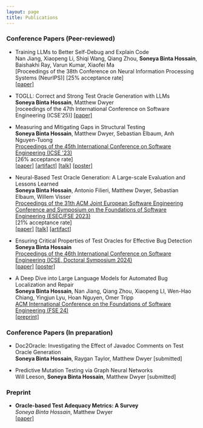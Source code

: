 ```yaml
---
layout: page
title: Publications
---
```



### Conference Papers (Peer-reviewed)


* Training LLMs to Better Self-Debug and Explain Code <br />
  Nan Jiang, Xiaopeng Li, Shiqi Wang, Qiang Zhou, **Soneya Binta Hossain**, Baishakhi Ray, Varun Kumar, Xiaofei Ma <br />
  [Proceedings of the 38th Conference on Neural Information Processing Systems (NeurIPS)]
  [25% acceptance rate]<br />
  [\[paper\]](https://arxiv.org/pdf/2405.18649)


* TOGLL: Correct and Strong Test Oracle Generation with LLMs <br />
  **Soneya Binta Hossain**, Matthew Dwyer <br />
  [roceedings of the 47th International Conference on Software Engineering (ICSE’25)]
  [\[paper\]](https://doi.org/10.48550/arXiv.2405.03786)



* Measuring and Mitigating Gaps in Structural Testing <br />
  **Soneya Binta Hossain**, Matthew Dwyer, Sebastian Elbaum, Anh Nguyen-Tuong <br />
  [Proceedings of the 45th International Conference on Software Engineering (ICSE '23)](https://conf.researchr.org/details/icse-2023/icse-2023-technical-track/131/Measuring-and-Mitigating-Gaps-in-Structural-Testing) <br />
  [26% acceptance rate]<br />
  [\[paper\]](https://scholar.google.com/citations?view_op=view_citation&hl=en&user=xDDfwB8AAAAJ&citation_for_view=xDDfwB8AAAAJ:IjCSPb-OGe4C) [\[artifact\]](https://github.com/soneyahossain/hcc-gap-recommender/tree/main) [\[talk\]]({{'/'|relative_url}}assets/presentations/ICSE-2023-talk.pdf) [\[poster\]]({{'/'|relative_url}}assets/presentations/ICSE2023_poster_soneya.pdf)

* Neural-Based Test Oracle Generation: A Large-scale Evaluation and Lessons Learned <br />
  **Soneya Binta Hossain**, Antonio Filieri, Matthew Dwyer, Sebastian Elbaum, Willem Visser  <br />
  [Proceedings of the 31th ACM Joint European Software Engineering Conference and Symposium on the Foundations of Software Engineering (ESEC/FSE 2023)](https://2023.esec-fse.org/details/fse-2023-research-papers/24/Neural-Based-Test-Oracle-Generation-A-Large-scale-Evaluation-and-Lessons-Learned)  <br />
  [21% acceptance rate]<br />
  [\[paper\]](https://dl.acm.org/doi/abs/10.1145/3611643.3616265) [\[talk\]]({{'/'|relative_url}}assets/presentations/FSE-2023-talk.pdf) [\[artifact\]](https://doi.org/10.6084/m9.figshare.21973091.v4)


* Ensuring Critical Properties of Test Oracles for Effective Bug Detection <br/>
  **Soneya Binta Hossain** <br />
  [Proceedings of the 46th International Conference on Software Engineering (ICSE, Doctoral Symposium 2024)](https://conf.researchr.org/details/icse-2024/icse-2024-doctoral-symposium/11/Ensuring-Critical-Properties-of-Test-Oracles-for-Effective-Bug-Detection)<br/>
  [\[paper\]](https://dl.acm.org/doi/10.1145/3639478.3639791) [\[poster\]]({{'/'|relative_url}}assets/presentations/ICSE-DS-24-Soneya-A0-28.pdf)


* A Deep Dive into Large Language Models for Automated Bug Localization and Repair <br />
  **Soneya Binta Hossain**, Nan Jiang, Qiang Zhou, Xiaopeng LI, Wen-Hao Chiang, Yingjun Lyu, Hoan Nguyen, Omer Tripp <br />
  [ACM International Conference on the Foundations of Software Engineering (FSE 24)](https://2024.esec-fse.org/details/fse-2024-research-papers/17/A-Deep-Dive-into-Large-Language-Models-for-Automated-Bug-Localization-and-Repair)<br/>
   [\[preprint\]](https://doi.org/10.48550/arXiv.2404.11595)


### Conference Papers (In preparation)

* Doc2Oracle: Investigating the Effect of Javadoc Comments on Test Oracle Generation <br />
  **Soneya Binta Hossain**, Raygan Taylor, Matthew Dwyer [submitted] <br />

* Predictive Mutation Testing via Graph Neural Networks <br />
  Will Leeson, **Soneya Binta Hossain**, Matthew Dwyer [submitted] <br />


### Preprint

* **Oracle-based Test Adequacy Metrics: A Survey** <br />
  *Soneya Binta Hossain*, Matthew Dwyer <br />
  [\[paper\]](https://arxiv.org/pdf/2212.06118.pdf)
